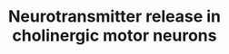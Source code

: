 ---
annotations:
- id: PW:0000274
  parent: signaling pathway
  type: Pathway Ontology
  value: neuron-to-neuron signaling pathway via the chemical synapse
authors:
- Thomas
- MaintBot
- Ddigles
- Egonw
- Mkutmon
- AlexanderPico
description: G-protein signaling pathways regulating neurotransmitter release in cholinergic
  motor neurons.  Adapted from Fox  et al. BMC Genomics 2005 6:42 [http://www.biomedcentral.com/1471-2164/6/42/
  doi:10.1186/1471-2164-6-42].
last-edited: 2016-02-24
organisms:
- Caenorhabditis elegans
redirect_from:
- /index.php/Pathway:WP1401
- /instance/WP1401
- /instance/WP1401_rr123622
revision: r123622
schema-jsonld:
- '@context': https://schema.org/
  '@id': https://wikipathways.github.io/pathways/WP1401.html
  '@type': Dataset
  creator:
    '@type': Organization
    name: WikiPathways
  description: G-protein signaling pathways regulating neurotransmitter release in
    cholinergic motor neurons.  Adapted from Fox  et al. BMC Genomics 2005 6:42 [http://www.biomedcentral.com/1471-2164/6/42/
    doi:10.1186/1471-2164-6-42].
  keywords:
  - Acetylcholine
  - Dopamine
  - GABA
  - Serotonin
  - acy-1
  - dgk-1
  - dop-1
  - dop-3
  - egl-10
  - egl-16
  - egl-30
  - egl-8
  - gar-2
  - gar-3
  - gbb-1
  - goa-1
  - gpb-2
  - gsa-1
  - kin-2
  - pkc-1
  - ric-8
  - ser-4
  - unc-13
  license: CC0
  name: Neurotransmitter release in cholinergic motor neurons
seo: CreativeWork
title: Neurotransmitter release in cholinergic motor neurons
wpid: WP1401
---